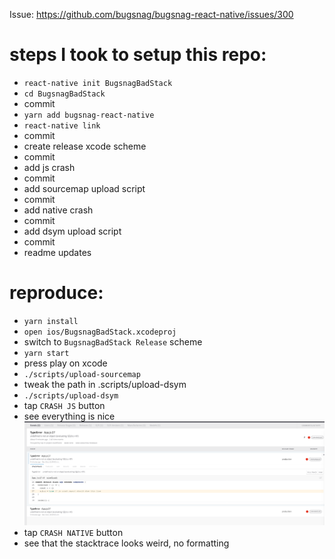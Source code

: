 Issue: https://github.com/bugsnag/bugsnag-react-native/issues/300

# steps I took to setup this repo:
- `react-native init BugsnagBadStack`
- `cd BugsnagBadStack`
- commit
- `yarn add bugsnag-react-native`
- `react-native link`
- commit
- create release xcode scheme
- commit
- add js crash
- commit
- add sourcemap upload script
- commit
- add native crash
- commit
- add dsym upload script
- commit
- readme updates


# reproduce:
- `yarn install`
- `open ios/BugsnagBadStack.xcodeproj`
- switch to `BugsnagBadStack Release` scheme
- `yarn start`
- press play on xcode
- `./scripts/upload-sourcemap`
- tweak the path in .scripts/upload-dsym
- `./scripts/upload-dsym`
- tap `CRASH JS` button
- see everything is nice
![What is this](crash-js.png)
- tap `CRASH NATIVE` button
- see that the stacktrace looks weird, no formatting

